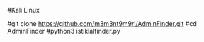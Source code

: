 #Kali Linux 

#git clone https://github.com/m3m3nt9m9ri/AdminFinder.git
#cd AdminFinder
#python3 istiklalfinder.py

